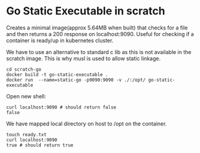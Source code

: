 # Go Static Executable in scratch

Creates a minimal image(approx 5.64MB when built) that checks for a file and then returns a 200 response on localhost:9090.
Useful for checking if a container is ready/up in kubernetes cluster.

We have to use an alternative to standard c lib as this is not available in the scratch image.
This is why musl is used to allow static linkage.

```shell
cd scratch-go
docker build -t go-static-executable .
docker run  --name=static-go -p9090:9090 -v ./:/opt/ go-static-executable
```

Open new shell:
```shell
curl localhost:9090 # should return false
false 
```
We have mapped local directory on host to /opt on the container.
```shell
touch ready.txt
curl localhost:9090
true # should return true
```

